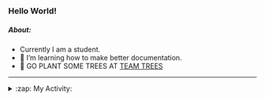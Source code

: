 ### Hello World!

##### About:
- Currently I am a student.
- 🌱 I’m learning how to make better documentation.
- 🌱 GO PLANT SOME TREES AT [TEAM TREES](https://teamtrees.org/)

---
<details>
  <summary>:zap: My Activity:</summary>
  
<!--START_SECTION:waka-->
![Code Time](http://img.shields.io/badge/Code%20Time-1%2C115%20hrs%2047%20mins-blue)

**I'm a Night 🦉** 

```text
🌞 Morning                1482 commits        ██░░░░░░░░░░░░░░░░░░░░░░░   09.47 % 
🌆 Daytime                5395 commits        █████████░░░░░░░░░░░░░░░░   34.48 % 
🌃 Evening                4471 commits        ███████░░░░░░░░░░░░░░░░░░   28.57 % 
🌙 Night                  4299 commits        ███████░░░░░░░░░░░░░░░░░░   27.47 % 
```
📅 **I'm Most Productive on Wednesday** 

```text
Monday                   2316 commits        ████░░░░░░░░░░░░░░░░░░░░░   14.80 % 
Tuesday                  1948 commits        ███░░░░░░░░░░░░░░░░░░░░░░   12.45 % 
Wednesday                3732 commits        ██████░░░░░░░░░░░░░░░░░░░   23.85 % 
Thursday                 2023 commits        ███░░░░░░░░░░░░░░░░░░░░░░   12.93 % 
Friday                   1536 commits        ██░░░░░░░░░░░░░░░░░░░░░░░   09.82 % 
Saturday                 1406 commits        ██░░░░░░░░░░░░░░░░░░░░░░░   08.99 % 
Sunday                   2686 commits        ████░░░░░░░░░░░░░░░░░░░░░   17.17 % 
```


📊 **This Week I Spent My Time On** 

```text
🔥 Editors: 
VS Code                  4 hrs 24 mins       █████████████████████████   100.00 % 

🐱‍💻 Projects: 
praise                   3 hrs 58 mins       ███████████████████████░░   90.10 % 
recurring-call-reminder  24 mins             ██░░░░░░░░░░░░░░░░░░░░░░░   09.14 % 
CSF22                    2 mins              ░░░░░░░░░░░░░░░░░░░░░░░░░   00.76 % 
```


 Last Updated on 06/05/2023 11:07:55 UTC
<!--END_SECTION:waka-->
</details>
